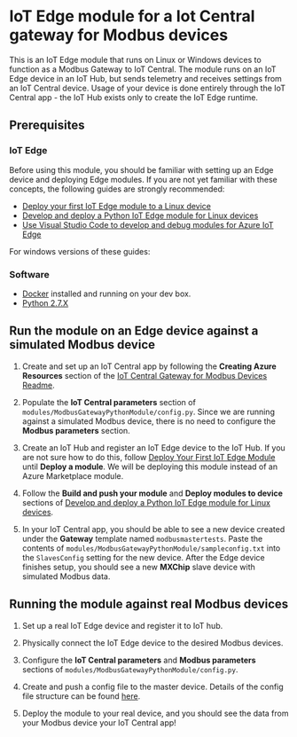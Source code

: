 # IoT Edge module for a Iot Central gateway for Modbus devices

This is an IoT Edge module that runs on Linux or Windows devices to function as a Modbus Gateway to IoT Central. The module runs on an IoT Edge device in an IoT Hub, but sends telemetry and receives settings from an IoT Central device. Usage of your device is done entirely through the IoT Central app - the IoT Hub exists only to create the IoT Edge runtime.

## Prerequisites 

### IoT Edge
Before using this module, you should be familiar with setting up an Edge device and deploying Edge modules. If you are not yet familiar with these concepts, the following guides are strongly recommended:
- [Deploy your first IoT Edge module to a Linux device](https://docs.microsoft.com/en-us/azure/iot-edge/quickstart-linux)
- [Develop and deploy a Python IoT Edge module for Linux devices](https://docs.microsoft.com/en-us/azure/iot-edge/tutorial-python-module)
- [Use Visual Studio Code to develop and debug modules for Azure IoT Edge](https://docs.microsoft.com/en-us/azure/iot-edge/how-to-vs-code-develop-module)

For windows versions of these guides:


### Software
- [Docker](https://www.docker.com/products/docker-desktop) installed and running on your dev box.
- [Python 2.7.X](https://www.python.org/downloads/)

## Run the module on an Edge device against a simulated Modbus device
1. Create and set up an IoT Central app by following the **Creating Azure Resources** section of the [IoT Central Gateway for Modbus Devices Readme](https://github.com/zhaodong2013062/Azure_IoT_Central_Modbus_Gateway). 

2. Populate the **IoT Central parameters** section of `modules/ModbusGatewayPythonModule/config.py`. Since we are running against a simulated Modbus device, there is no need to configure the **Modbus parameters** section.

3. Create an IoT Hub and register an IoT Edge device to the IoT Hub. If you are not sure how to do this, follow [Deploy Your First IoT Edge Module](https://docs.microsoft.com/en-us/azure/iot-edge/quickstart-linux) until **Deploy a module**. We will be deploying this module instead of an Azure Marketplace module. 

4. Follow the **Build and push your module** and **Deploy modules to device** sections of [Develop and deploy a Python IoT Edge module for Linux devices](https://docs.microsoft.com/en-us/azure/iot-edge/tutorial-python-module).

5. In your IoT Central app, you should be able to see a new device created under the **Gateway** template named `modbusmastertests`. Paste the contents of `modules/ModbusGatewayPythonModule/sampleconfig.txt` into the `SlavesConfig` setting for the new device. After the Edge device finishes setup, you should see a new **MXChip** slave device with simulated Modbus data.

## Running the module against real Modbus devices
1. Set up a real IoT Edge device and register it to IoT hub. 

2. Physically connect the IoT Edge device to the desired Modbus devices.

3. Configure the **IoT Central parameters** and **Modbus parameters** sections of `modules/ModbusGatewayPythonModule/config.py`. 

3. Create and push a config file to the master device. Details of the config file structure can be found [here](https://github.com/zhaodong2013062/Azure_IoT_Central_Modbus_Gateway#config-file-structure-and-explanation).

4. Deploy the module to your real device, and you should see the data from your Modbus device your IoT Central app!
